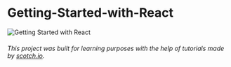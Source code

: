 # Getting-Started-with-React  

![Getting Started with React](https://scotch-res.cloudinary.com/image/upload/dpr_1,w_1000,q_auto:good,f_auto/media/1/QYfj3qQSSLywYDvBVrQu_getting-started-with-react.png.jpg)

###### This project was built for learning purposes with the help of tutorials made by [scotch.io](https://scotch.io/courses/getting-started-with-react/).
